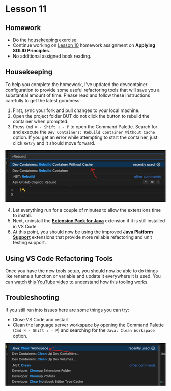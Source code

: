 # Lesson 11

## Homework

* Do the [housekeeping exercise](#housekeeping).
* Continue working on [Lesson 10][lesson-10] homework assignment on **Applying SOLID Principles**.
* No additional assigned book reading.

## Housekeeping

To help you complete the homework, I've updated the devcontainer configuration to provide some useful refactoring tools that will save you a substantial amount of time. Please read and follow these instructions carefully to get the latest goodness:

1. First, sync your fork and pull changes to your local machine.
2. Open the project folder BUT do not click the button to rebuild the container when prompted.
3. Press `Cmd ⌘ - Shift ⇧ - P` to open the Command Palette. Search for and execute the `Dev Containers: Rebuild Container Without Cache` option. If you get an error while attempting to start the container, just click `Retry` and it should move forward.

![alt text](./images/rebuild-without-cache.png)

4. Let everything run for a couple of minutes to allow the extensions time to install.
5. Next, uninstall the **[Extension Pack for Java][extension-pack]** extension if it is still installed in VS Code.
6. At this point, you should now be using the improved **[Java Platform Support][java-platform]** extensions that provide more reliable refactoring and unit testing support.

## Using VS Code Refactoring Tools

Once you have the new tools setup, you should now be able to do things like rename a function or variable and update it everywhere it is used. You can [watch this YouTube video][renaming-video] to understand how this tooling works. 

## Troubleshooting
If you still run into issues here are some things you can try:

* Close VS Code and restart
* Clean the language server workspace by opening the Command Palette (`Cmd ⌘ - Shift ⇧ - P`) and searching for the `Java: Clean Workspace` option.

![alt text](./images/clean-workspace.png)

[lesson-10]: /lesson_10#applying-solid-principles-library-management-system-part-ii
[extension-pack]: vscode:extension/vscjava.vscode-java-pack
[java-platform]: vscode:extension/Oracle.oracle-java
[renaming-video]: https://www.youtube.com/watch?v=S1Jzrmw0ww8
